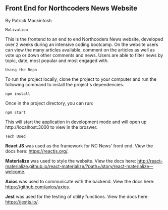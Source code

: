 ## Front End for Northcoders News Website

By Patrick Mackintosh

`Motivation`

This is the frontend to an end to end Northcoders News website, developed over 2 weeks during an intensive coding bootcamp.
On the website users can view the many articles available, comment on the articles as well as vote up or down other comments and news. Users are able to filter news by topic, date, most popular and most engaged with.

`Using the Repo`

To run the project locally, clone the project to your computer and run the following command to install the project's dependencies.

```
npm install
```

Once in the project directory, you can run:

```
npm start
```

This will start the application in development mode and will open up http://localhost:3000 to view in the broswer.

`Tech Used`

**React JS** was used as the framework for NC News' front end. View the docs here: https://reactjs.org/.

**Materialize** was used to style the website. View the docs here: http://react-materialize.github.io/react-materialize/?path=/story/react-materialize--welcome.

**Axios** was used to communicate with the backend. View the docs here: https://github.com/axios/axios.

**Jest** was used for the testing of utility functions. View the docs here: https://jestjs.io/.

